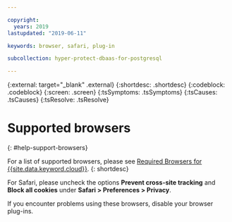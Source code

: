 ```yaml
---

copyright:
  years: 2019
lastupdated: "2019-06-11"

keywords: browser, safari, plug-in

subcollection: hyper-protect-dbaas-for-postgresql

---
```

{:external: target="_blank" .external}
{:shortdesc: .shortdesc}
{:codeblock: .codeblock}
{:screen: .screen}
{:tsSymptoms: .tsSymptoms}
{:tsCauses: .tsCauses}
{:tsResolve: .tsResolve}


# Supported browsers
{: #help-support-browsers}

For a list of supported browsers, please see [Required Browsers for {{site.data.keyword.cloud}}](/docs/overview?topic=overview-prereqs-platform#browsers-platform).
{: shortdesc}

For Safari, please uncheck the options **Prevent cross-site tracking** and **Block all cookies** under **Safari > Preferences > Privacy**.

If you encounter problems using these browsers, disable your browser plug-ins.
